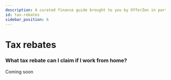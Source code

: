 ```yaml
---
description: A curated finance guide brought to you by OfferZen in partnership with Investec.
id: tax-rebates
sidebar_position: 6
---
```



# Tax rebates

### What tax rebate can I claim if I work from home?

Coming soon